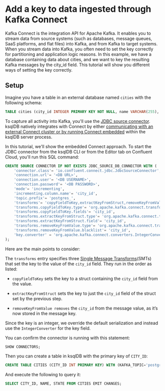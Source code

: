 # Add a key to data ingested through Kafka Connect


Kafka Connect is the integration API for Apache Kafka. It enables you to stream data from source systems (such as databases, message queues, SaaS platforms, and flat files) into Kafka, and from Kafka to target systems. When you stream data into Kafka, you often need to set the key correctly for partitioning and application logic reasons. In this example, we have a database containing data about cities, and we want to key the resulting Kafka messages by the city_id field. This tutorial will show you different ways of setting the key correctly.

## Setup

Imagine you have a table in an external database named `cities` with the following schema:
```sql
TABLE cities (city_id INTEGER PRIMARY KEY NOT NULL, name VARCHAR(255), state VARCHAR(255)); 
```

To capture all activity into Kafka, you'll use the [JDBC source connector](https://docs.confluent.io/kafka-connectors/jdbc/current/source-connector/overview.html#jdbc-source-connector-for-cp).  ksqlDB natively integrates with Connect by either [communicating with an external Connect 
cluster or by running Connect embedded](https://docs.ksqldb.io/en/0.10.2-ksqldb/tutorials/embedded-connect/#when-to-use-embedded-connect) 
within the ksqlDB server process. 

In this tutorial, we'll show the embedded Connect approach.  To start the JDBC connector from the ksqlDB CLI or from the Editor tab on Confluent Cloud, 
you'll run this SQL command:

```sql
CREATE SOURCE CONNECTOR IF NOT EXISTS JDBC_SOURCE_DB_CONNECTOR WITH (
    'connector.class'= 'io.confluent.connect.jdbc.JdbcSourceConnector',
    'connection.url'= '<DB URL>',
    'connection.user'= '<DB USERNAME>',
    'connection.password'= '<DB PASSWORD>',
    'mode'= 'incrementing',
    'incrementing.column.name'= 'city_id',
    'topic.prefix'= 'postgres_',
    'transforms'= 'copyFieldToKey,extractKeyFromStruct,removeKeyFromValue',
    'transforms.copyFieldToKey.type'= 'org.apache.kafka.connect.transforms.ValueToKey',
    'transforms.copyFieldToKey.fields'= 'city_id',
    'transforms.extractKeyFromStruct.type'= 'org.apache.kafka.connect.transforms.ExtractField$Key',
    'transforms.extractKeyFromStruct.field'= 'city_id',
    'transforms.removeKeyFromValue.type'= 'org.apache.kafka.connect.transforms.ReplaceField$Value',
    'transforms.removeKeyFromValue.blacklist'= 'city_id',
    'key.converter' = 'org.apache.kafka.connect.converters.IntegerConverter'
);
```

Here are the main points to consider: 

The `transforms` entry specifies three [Single Message Transforms](https://docs.confluent.io/platform/current/connect/transforms/overview.html)(SMTs) that
 set the key to the value of the `city_id` field. They run in the order as listed:

- `copyFieldToKey` sets the key to a struct containing the `city_id` field from the value.

- `extractKeyFromStruct` sets the key to just the `city_id` field of the struct set by the previous step.

- `removeKeyFromValue removes` the `city_id` from the message value, as it’s now stored in the message key.

Since the key is an integer, we override the default serialization and instead use the `IntegerConverter` for the key field.

You can confirm the connector is running with this statement:
```sql
SHOW CONNECTORS;
```

Then you can create a table in ksqlDB with the primary key of `CITY_ID`:
```sql
CREATE TABLE CITIES (CITY_ID INT PRIMARY KEY) WITH (KAFKA_TOPIC='postgres_cities', VALUE_FORMAT='AVRO');
```

And execute the following to query it:
```sql
SELECT CITY_ID, NAME, STATE FROM CITIES EMIT CHANGES;
```


